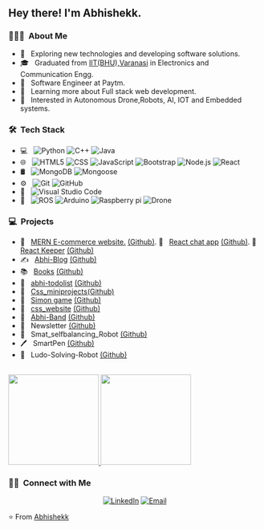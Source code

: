 <!--img src="https://raw.githubusercontent.com/AVS1508/AVS1508/master/assets/Aditya%20Vikram%20Singh%20Banner.png"-->

<h2> Hey there! I'm Abhishekk.</h2>

<h3> 👨🏻‍💻 &nbsp;About Me </h3>

- 🤔 &nbsp; Exploring new technologies and developing software solutions.
- 🎓 &nbsp; Graduated from [IIT(BHU),Varanasi](https://www.iitbhu.ac.in/) in Electronics and Communication Engg.
- 💼 &nbsp; Software Engineer at Paytm.
- 🌱 &nbsp; Learning more about Full stack web development.
- 🧐 &nbsp; Interested in Autonomous Drone,Robots, AI, IOT and Embedded systems.
 
<h3> 🛠 &nbsp;Tech Stack</h3>

- 💻 &nbsp;
  ![Python](https://img.shields.io/badge/-Python-333333?style=flat&logo=python)
  ![C++](https://img.shields.io/badge/-C++-333333?style=flat&logo=C%2B%2B&logoColor=00599C)
  ![Java](https://img.shields.io/badge/-Java-333333?style=flat&logo=java)
- 🌐 &nbsp;
  ![HTML5](https://img.shields.io/badge/-HTML5-333333?style=flat&logo=HTML5)
  ![CSS](https://img.shields.io/badge/-CSS-333333?style=flat&logo=CSS3&logoColor=1572B6)
  ![JavaScript](https://img.shields.io/badge/-JavaScript-333333?style=flat&logo=javascript)
  ![Bootstrap](https://img.shields.io/badge/-Bootstrap-333333?style=flat&logo=bootstrap&logoColor=563D7C)
  ![Node.js](https://img.shields.io/badge/-Node.js-333333?style=flat&logo=node.js)
  ![React](https://img.shields.io/badge/-React-333333?style=flat&logo=react)
- 🛢 &nbsp;
  ![MongoDB](https://img.shields.io/badge/-MongoDB-333333?style=flat&logo=mongodb)
  ![Mongoose](https://img.shields.io/badge/-Mongoose-333333?style=flat&logo=mongoose)
- ⚙️ &nbsp;
  ![Git](https://img.shields.io/badge/-Git-333333?style=flat&logo=git)
  ![GitHub](https://img.shields.io/badge/-GitHub-333333?style=flat&logo=github)
- 🔧 &nbsp;
  ![Visual Studio Code](https://img.shields.io/badge/-Visual%20Studio%20Code-333333?style=flat&logo=visual-studio-code&logoColor=007ACC)
- 🤖 &nbsp; ![ROS](https://img.shields.io/badge/-ROS-333333?style=flat&logo=ROS) 
            ![Arduino](https://img.shields.io/badge/-Arduino-333333?style=flat&logo=Arduino)
            ![Raspberry pi](https://img.shields.io/badge/-Raspberrypi-333333?style=flat&logo=Raspberry%20pi)
            ![Drone](https://img.shields.io/badge/-Drone-333333?style=flat&logo=Drone)
            
<h3> 💻 &nbsp;Projects</h3>

- 🛒 &nbsp; [MERN E-commerce website.](https://abhicart.herokuapp.com) [(Github)](https://github.com/Abhi7836/AbhiCart).      💬 &nbsp; [React chat app](https://abhi-chatme.herokuapp.com) [(Github)](https://github.com/Abhi7836/abhi-chatme).      📝 &nbsp; [React Keeper](https://codesandbox.io/s/github/Abhi7836/abhi-keeper) [(Github)](https://github.com/Abhi7836/abhi-keeper) 
- ✍️ &nbsp; [Abhi-Blog](https://abhi-blog.herokuapp.com/) [(Github)](https://github.com/Abhi7836/abhi-blog)
- 📚 &nbsp; [Books](https://abhi7836.github.io/Books/) [(Github)](https://github.com/Abhi7836/Books) 
- 📝 &nbsp; [abhi-todolist](abhi-dolist.herokuapp.com/ ) [(Github)](https://github.com/Abhi7836/abhi-todolist)    
- 📝 &nbsp; [Css_miniprojects](https://abhi7836.github.io/css_mini_projects/)[(Github)](https://github.com/Abhi7836/css_mini_projects)
- 🧠 &nbsp; [Simon game](https://abhi7836.github.io/Abhi_simon/) [(Github)](https://github.com/Abhi7836/Abhi_simon)
- 💼 &nbsp; [css_website](https://abhi7836.github.io/Abhi_Css_website/) [(Github)](https://github.com/Abhi7836/Abhi_Css_website)   
- 🥁 &nbsp; [Abhi-Band](https://abhi7836.github.io/Abhi_band/) [(Github)](https://github.com/Abhi7836/Abhi_band)         
- 📰 &nbsp; Newsletter [(Github)](https://github.com/Abhi7836/Newsletter)                       
- 🤖 &nbsp; Smat_selfbalancing_Robot  [(Github)](https://github.com/Abhi7836/Smat_selfbalancing_Robot) 
- 🖊️ &nbsp; SmartPen [(Github)](https://github.com/Abhi7836/mqtt-nodemcu-rpi) 
- 🤖 &nbsp; Ludo-Solving-Robot [(Github)](https://github.com/Abhi7836/Ludo-Solving-Robot) 

<br/>


<a href="https://github.com/Abhi7836">
  <img height="180em" src="https://github-readme-stats.vercel.app/api?username=Abhi7836&theme=buefy&show_icons=true" />
  <img height="180em" src="https://github-readme-stats.vercel.app/api/top-langs/?username=Abhi7836&theme=buefy&layout=compact" />
</a>

<br/>

<h3> 🤝🏻 &nbsp;Connect with Me </h3>

<p align="center">
<!--a href="https://www.adityavsingh.com/"><img alt="Website" src="https://img.shields.io/badge/Website-www.adityavsingh.com-blue?style=flat-square&logo=google-chrome"></a-->
<a href="https://www.linkedin.com/in/abhishekk-lal-naikk-987179181/"><img alt="LinkedIn" src="https://img.shields.io/badge/LinkedIn-Abhishekk Lal Naikk-blue?style=flat-square&logo=linkedin"></a>
<a href="mailto:sugali.alnaikk.ece17@itbhu.ac.in"><img alt="Email" src="https://img.shields.io/badge/Email-sugali.alnaikk.ece17@itbhu.ac.in-blue?style=flat-square&logo=gmail"></a>
</p>

⭐️ From [Abhishekk](https://github.com/Abhi7836)
